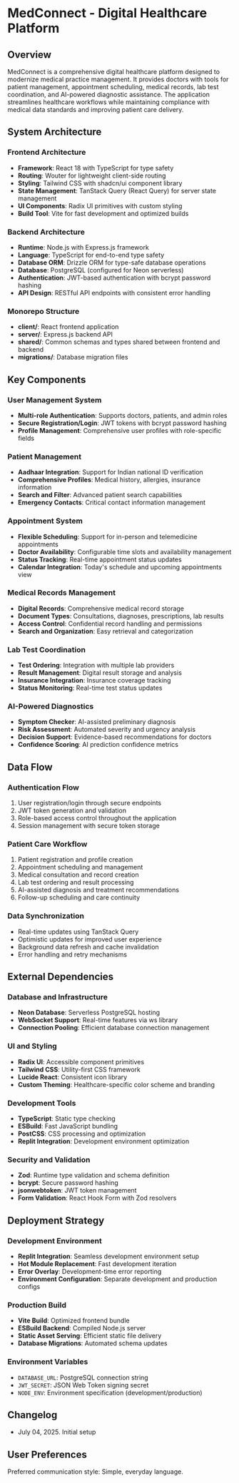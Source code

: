 # MedConnect - Digital Healthcare Platform

## Overview

MedConnect is a comprehensive digital healthcare platform designed to modernize medical practice management. It provides doctors with tools for patient management, appointment scheduling, medical records, lab test coordination, and AI-powered diagnostic assistance. The application streamlines healthcare workflows while maintaining compliance with medical data standards and improving patient care delivery.

## System Architecture

### Frontend Architecture
- **Framework**: React 18 with TypeScript for type safety
- **Routing**: Wouter for lightweight client-side routing
- **Styling**: Tailwind CSS with shadcn/ui component library
- **State Management**: TanStack Query (React Query) for server state management
- **UI Components**: Radix UI primitives with custom styling
- **Build Tool**: Vite for fast development and optimized builds

### Backend Architecture
- **Runtime**: Node.js with Express.js framework
- **Language**: TypeScript for end-to-end type safety
- **Database ORM**: Drizzle ORM for type-safe database operations
- **Database**: PostgreSQL (configured for Neon serverless)
- **Authentication**: JWT-based authentication with bcrypt password hashing
- **API Design**: RESTful API endpoints with consistent error handling

### Monorepo Structure
- **client/**: React frontend application
- **server/**: Express.js backend API
- **shared/**: Common schemas and types shared between frontend and backend
- **migrations/**: Database migration files

## Key Components

### User Management System
- **Multi-role Authentication**: Supports doctors, patients, and admin roles
- **Secure Registration/Login**: JWT tokens with bcrypt password hashing
- **Profile Management**: Comprehensive user profiles with role-specific fields

### Patient Management
- **Aadhaar Integration**: Support for Indian national ID verification
- **Comprehensive Profiles**: Medical history, allergies, insurance information
- **Search and Filter**: Advanced patient search capabilities
- **Emergency Contacts**: Critical contact information management

### Appointment System
- **Flexible Scheduling**: Support for in-person and telemedicine appointments
- **Doctor Availability**: Configurable time slots and availability management
- **Status Tracking**: Real-time appointment status updates
- **Calendar Integration**: Today's schedule and upcoming appointments view

### Medical Records Management
- **Digital Records**: Comprehensive medical record storage
- **Document Types**: Consultations, diagnoses, prescriptions, lab results
- **Access Control**: Confidential record handling and permissions
- **Search and Organization**: Easy retrieval and categorization

### Lab Test Coordination
- **Test Ordering**: Integration with multiple lab providers
- **Result Management**: Digital result storage and analysis
- **Insurance Integration**: Insurance coverage tracking
- **Status Monitoring**: Real-time test status updates

### AI-Powered Diagnostics
- **Symptom Checker**: AI-assisted preliminary diagnosis
- **Risk Assessment**: Automated severity and urgency analysis
- **Decision Support**: Evidence-based recommendations for doctors
- **Confidence Scoring**: AI prediction confidence metrics

## Data Flow

### Authentication Flow
1. User registration/login through secure endpoints
2. JWT token generation and validation
3. Role-based access control throughout the application
4. Session management with secure token storage

### Patient Care Workflow
1. Patient registration and profile creation
2. Appointment scheduling and management
3. Medical consultation and record creation
4. Lab test ordering and result processing
5. AI-assisted diagnosis and treatment recommendations
6. Follow-up scheduling and care continuity

### Data Synchronization
- Real-time updates using TanStack Query
- Optimistic updates for improved user experience
- Background data refresh and cache invalidation
- Error handling and retry mechanisms

## External Dependencies

### Database and Infrastructure
- **Neon Database**: Serverless PostgreSQL hosting
- **WebSocket Support**: Real-time features via ws library
- **Connection Pooling**: Efficient database connection management

### UI and Styling
- **Radix UI**: Accessible component primitives
- **Tailwind CSS**: Utility-first CSS framework
- **Lucide React**: Consistent icon library
- **Custom Theming**: Healthcare-specific color scheme and branding

### Development Tools
- **TypeScript**: Static type checking
- **ESBuild**: Fast JavaScript bundling
- **PostCSS**: CSS processing and optimization
- **Replit Integration**: Development environment optimization

### Security and Validation
- **Zod**: Runtime type validation and schema definition
- **bcrypt**: Secure password hashing
- **jsonwebtoken**: JWT token management
- **Form Validation**: React Hook Form with Zod resolvers

## Deployment Strategy

### Development Environment
- **Replit Integration**: Seamless development environment setup
- **Hot Module Replacement**: Fast development iteration
- **Error Overlay**: Development-time error reporting
- **Environment Configuration**: Separate development and production configs

### Production Build
- **Vite Build**: Optimized frontend bundle
- **ESBuild Backend**: Compiled Node.js server
- **Static Asset Serving**: Efficient static file delivery
- **Database Migrations**: Automated schema updates

### Environment Variables
- `DATABASE_URL`: PostgreSQL connection string
- `JWT_SECRET`: JSON Web Token signing secret
- `NODE_ENV`: Environment specification (development/production)

## Changelog
- July 04, 2025. Initial setup

## User Preferences
Preferred communication style: Simple, everyday language.